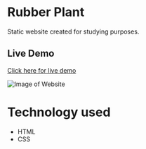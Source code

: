 # Rubber Plant

Static website created for studying purposes.

## Live Demo

<a href="https://walissoncom.github.io/plant/" target="_blank">Click here for live demo</a>

![Image of Website](https://repository-images.githubusercontent.com/260175233/3611a780-0fc6-11eb-8d82-92c842b314f2)

# Technology used

- HTML
- CSS
